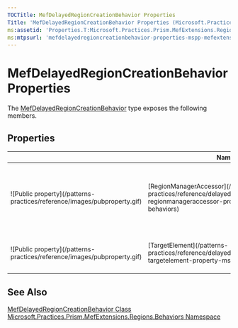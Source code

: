 ```yaml
---
TOCTitle: MefDelayedRegionCreationBehavior Properties
Title: 'MefDelayedRegionCreationBehavior Properties (Microsoft.Practices.Prism.MefExtensions.Regions.Behaviors)'
ms:assetid: 'Properties.T:Microsoft.Practices.Prism.MefExtensions.Regions.Behaviors.MefDelayedRegionCreationBehavior'
ms:mtpsurl: 'mefdelayedregioncreationbehavior-properties-mspp-mefextensions-regions-behaviors.md'
---
```



# MefDelayedRegionCreationBehavior Properties

The [MefDelayedRegionCreationBehavior](/patterns-practices/reference/mefdelayedregioncreationbehavior-class-mspp-mefextensions-regions-behaviors) type exposes the following members.

## Properties


<table>
<thead>
<tr class="header">
<th> </th>
<th>Name</th>
<th>Description</th>
</tr>
</thead>
<tbody>
<tr class="odd">
<td>![Public property](/patterns-practices/reference/images/pubproperty.gif)</td>
<td>[RegionManagerAccessor](/patterns-practices/reference/delayedregioncreationbehavior-regionmanageraccessor-property-mspp-regions-behaviors)</td>
<td><div class="summary">
Sets a class that interfaces between the [RegionManager](/patterns-practices/reference/regionmanager-class-mspp-regions) 's static properties/events and this behavior, so this behavior can be tested in isolation.
</div>
(Inherited from [DelayedRegionCreationBehavior](/patterns-practices/reference/delayedregioncreationbehavior-class-mspp-regions-behaviors).)</td>
</tr>
<tr class="even">
<td>![Public property](/patterns-practices/reference/images/pubproperty.gif)</td>
<td>[TargetElement](/patterns-practices/reference/delayedregioncreationbehavior-targetelement-property-mspp-regions-behaviors)</td>
<td><div class="summary">
The element that will host the Region.
</div>
(Inherited from [DelayedRegionCreationBehavior](/patterns-practices/reference/delayedregioncreationbehavior-class-mspp-regions-behaviors).)</td>
</tr>
</tbody>
</table>

## See Also

[MefDelayedRegionCreationBehavior Class](/patterns-practices/reference/mefdelayedregioncreationbehavior-class-mspp-mefextensions-regions-behaviors)  
[Microsoft.Practices.Prism.MefExtensions.Regions.Behaviors Namespace](/patterns-practices/reference/mspp-mefextensions-regions-behaviors-namespace)  
